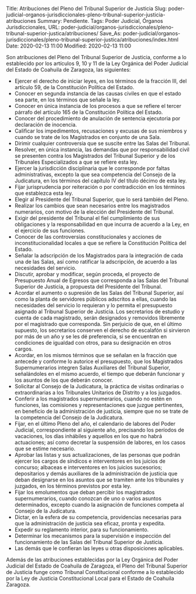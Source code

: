 Title: Atribuciones del Pleno del Tribunal Superior de Justicia
Slug: poder-judicial-organos-jurisdiccionales-pleno-tribunal-superior-justicia-atribuciones
Summary: Pendiente.
Tags: Poder Judicial, Órganos Jurisdiccionales,
URL: poder-judicial/organos-jurisdiccionales/pleno-tribunal-superior-justica/atribuciones/
Save_As: poder-judicial/organos-jurisdiccionales/pleno-tribunal-superior-justica/atribuciones/index.html
Date: 2020-02-13 11:00
Modified: 2020-02-13 11:00


Son atribuciones del Pleno del Tribunal Superior de Justicia, conforme a lo establecido por los artículos 9, 10 y 11 de la Ley Orgánica del Poder Judicial del Estado de Coahuila de Zaragoza, las siguientes:

* Ejercer el derecho de iniciar leyes, en los términos de la fracción III, del artículo 59, de la Constitución Política del Estado.
* Conocer en segunda instancia de las causas civiles en que el estado sea parte, en los términos que señale la ley.
* Conocer en única instancia de los procesos a que se refiere el tercer párrafo del artículo 165 de la Constitución Política del Estado.
* Conocer del procedimiento de anulación de sentencia ejecutoria por declaración de inocencia.
* Calificar los impedimentos, recusaciones y excusas de sus miembros y cuando se trate de los Magistrados en conjunto de una Sala.
* Dirimir cualquier controversia que se suscite entre las Salas del Tribunal.
* Resolver, en única instancia, las demandas que por responsabilidad civil se presenten contra los Magistrados del Tribunal Superior y de los Tribunales Especializados a que se refiere esta ley.
* Ejercer la jurisdicción disciplinaria que le corresponde por faltas administrativas, excepto la que sea competencia del Consejo de la Judicatura, en los términos del capítulo IV del título décimo de esta ley.
* Fijar jurisprudencia por reiteración o por contradicción en los términos que establezca esta ley.
* Elegir al Presidente del Tribunal Superior, que lo será también del Pleno.
* Realizar los cambios que sean necesarios entre los magistrados numerarios, con motivo de la elección del Presidente del Tribunal.
* Exigir del presidente del Tribunal el fiel cumplimiento de sus obligaciones y la responsabilidad en que incurra de acuerdo a la Ley, en el ejercicio de sus funciones.
* Conocer de las controversias constitucionales y acciones de inconstitucionalidad locales a que se refiere la Constitución Política del Estado.
* Señalar la adscripción de los Magistrados para la integración de cada una de las Salas, así como ratificar la adscripción, de acuerdo a las necesidades del servicio.
* Discutir, aprobar y modificar, según proceda, el proyecto de Presupuesto Anual de Egresos que corresponda a las Salas del Tribunal Superior de Justicia, a propuesta del Presidente del Tribunal.
* Acordar el aumento o supresión de las Salas del Tribunal Superior, así como la planta de servidores públicos adscritos a ellas, cuando las necesidades del servicio lo requieran y lo permita el presupuesto asignado al Tribunal Superior de Justicia. Los secretarios de estudio y cuenta de cada magistrado, serán designados y removidos libremente por el magistrado que corresponda. Sin perjuicio de que, en el último supuesto, los secretarios conserven el derecho de escalafón si sirvieron por más de un año y se les dé preferencia, si  se encuentran en condiciones de igualdad con otros, para su designación en otros cargos.
* Acordar, en los mismos términos que se señalan en la fracción que antecede y conforme lo autorice el presupuesto, que los Magistrados Supernumerarios integren Salas Auxiliares del Tribunal Superior, señalándoles en el mismo acuerdo, el tiempo que deberán funcionar y los asuntos de los que deberán conocer.
* Solicitar al Consejo de la Judicatura, la práctica de visitas ordinarias o extraordinarias a los Tribunales Unitarios de Distrito y a los juzgados.
* Conferir a los magistrados supernumerarios, cuando no estén en funciones, las comisiones y representaciones que juzgue pertinentes, en beneficio de la administración de justicia, siempre que no se trate de la competencia del Consejo de la Judicatura.
* Fijar, en el último Pleno del año, el calendario de labores del Poder Judicial, correspondiente al siguiente año, precisando los períodos de vacaciones, los días inhábiles y aquellos en los que no habrá actuaciones; así como decretar la suspensión de labores, en los casos que se estime necesario.
* Aprobar las listas y sus actualizaciones, de las personas que podrán ejercer los cargos de síndicos e interventores en los juicios de concurso; albaceas e interventores en los juicios sucesorios; depositarios y demás auxiliares de la administración de justicia que deban designarse en los asuntos que se tramiten ante los tribunales y juzgados, en los términos previstos por esta ley.
* Fijar los emolumentos que deban percibir los magistrados supernumerarios, cuando conozcan de uno o varios asuntos determinados, excepto cuando la asignación de funciones competa al Consejo de la Judicatura.
* Dictar, en la esfera de su competencia, providencias necesarias para que la administración de justicia sea eficaz, pronta y expedita.
* Expedir su reglamento interior, para su funcionamiento.
* Determinar los mecanismos para la supervisión e inspección del funcionamiento de las Salas del Tribunal Superior de Justicia.
* Las demás que le confieran las leyes u otras disposiciones aplicables.

Además de las atribuciones establecidas por la Ley Orgánica del Poder Judicial del Estado de Coahuila de Zaragoza, el Pleno del Tribunal Superior de Justicia funge como Tribunal Constitucional conforme a lo establecido por la Ley de Justicia Constitucional Local para el Estado de Coahuila Zaragoza.
